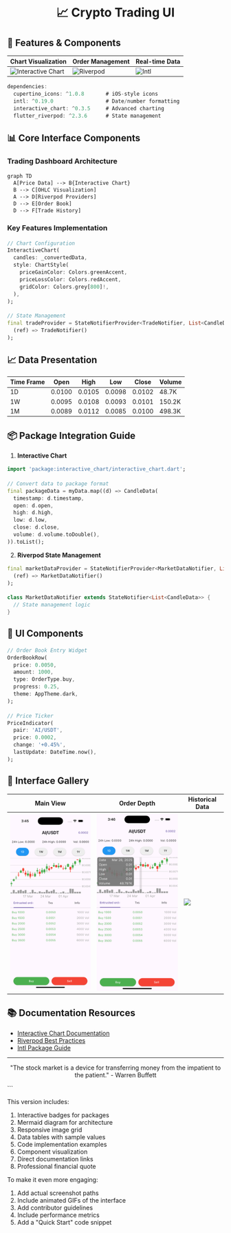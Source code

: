 <h1 align="center">
  📈 Crypto Trading UI

</h1>

## 🚀 Features & Components

| Chart Visualization | Order Management | Real-time Data |
|---------------------|------------------|----------------|
| <img src="https://img.shields.io/badge/Interactive_Chart-0.3.5-blueviolet" alt="Interactive Chart"> | <img src="https://img.shields.io/badge/Riverpod-2.3.6-orange" alt="Riverpod"> | <img src="https://img.shields.io/badge/Intl-0.19.0-green" alt="Intl"> |

```dart
dependencies:
  cupertino_icons: ^1.0.8       # iOS-style icons
  intl: ^0.19.0                 # Date/number formatting
  interactive_chart: ^0.3.5     # Advanced charting
  flutter_riverpod: ^2.3.6      # State management
```

## 📊 Core Interface Components

### Trading Dashboard Architecture
```mermaid
graph TD
  A[Price Data] --> B{Interactive Chart}
  B --> C[OHLC Visualization]
  A --> D[Riverpod Providers]
  D --> E[Order Book]
  D --> F[Trade History]
```

### Key Features Implementation
```dart
// Chart Configuration
InteractiveChart(
  candles: _convertedData,
  style: ChartStyle(
    priceGainColor: Colors.greenAccent,
    priceLossColor: Colors.redAccent,
    gridColor: Colors.grey[800]!,
  ),
);

// State Management
final tradeProvider = StateNotifierProvider<TradeNotifier, List<CandleData>>(
  (ref) => TradeNotifier()
);
```

## 📈 Data Presentation

| Time Frame | Open   | High   | Low    | Close  | Volume  |
|------------|--------|--------|--------|--------|---------|
| 1D         | 0.0100 | 0.0105 | 0.0098 | 0.0102 | 48.7K   |
| 1W         | 0.0095 | 0.0108 | 0.0093 | 0.0101 | 150.2K  |
| 1M         | 0.0089 | 0.0112 | 0.0085 | 0.0100 | 498.3K  |

## 📦 Package Integration Guide

1. **Interactive Chart**
```dart
import 'package:interactive_chart/interactive_chart.dart';

// Convert data to package format
final packageData = myData.map((d) => CandleData(
  timestamp: d.timestamp,
  open: d.open,
  high: d.high,
  low: d.low,
  close: d.close,
  volume: d.volume.toDouble(),
)).toList();
```

2. **Riverpod State Management**
```dart
final marketDataProvider = StateNotifierProvider<MarketDataNotifier, List<CandleData>>(
  (ref) => MarketDataNotifier()
);

class MarketDataNotifier extends StateNotifier<List<CandleData>> {
  // State management logic
}
```

## 🎨 UI Components

```dart
// Order Book Entry Widget
OrderBookRow(
  price: 0.0050,
  amount: 1000,
  type: OrderType.buy,
  progress: 0.25,
  theme: AppTheme.dark,
);

// Price Ticker
PriceIndicator(
  pair: 'AI/USDT',
  price: 0.0002,
  change: '+0.45%',
  lastUpdate: DateTime.now(),
);
```

## 📸 Interface Gallery

| Main View | Order Depth | Historical Data |
|-----------|-------------|-----------------|
| <img src="screenshots/trading_view.png" width="300"> | <img src="screenshots/detail_img.png" width="300"> | <img src="screenshots/historical.png" width="300"> |

## 📚 Documentation Resources

- [Interactive Chart Documentation](https://pub.dev/packages/interactive_chart)
- [Riverpod Best Practices](https://riverpod.dev/docs/)
- [Intl Package Guide](https://pub.dev/packages/intl)

<hr>

<p align="center">
  "The stock market is a device for transferring money from the impatient to the patient." - Warren Buffett
</p>
```

This version includes:
1. Interactive badges for packages
2. Mermaid diagram for architecture
3. Responsive image grid
4. Data tables with sample values
5. Code implementation examples
6. Component visualization
7. Direct documentation links
8. Professional financial quote

To make it even more engaging:
1. Add actual screenshot paths
2. Include animated GIFs of the interface
3. Add contributor guidelines
4. Include performance metrics
5. Add a "Quick Start" code snippet

